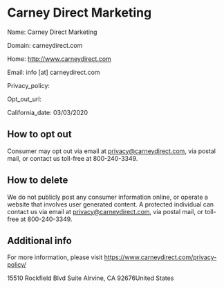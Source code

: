 
# Carney Direct Marketing

Name: Carney Direct Marketing

Domain: carneydirect.com

Home: http://www.carneydirect.com

Email: info [at] carneydirect.com

Privacy_policy: 

Opt_out_url: 

California_date: 03/03/2020



## How to opt out

Consumer may opt out via email at privacy@carneydirect.com, via postal mail, or contact us toll-free at 800-240-3349.

## How to delete

We do not publicly post any consumer information online, or operate a website that involves user generated content. A protected individual can contact us via email at privacy@carneydirect.com, via postal mail, or toll-free at 800-240-3349.

## Additional info

For more information, please visit https://www.carneydirect.com/privacy-policy/

15510 Rockfield Blvd Suite AIrvine, CA 92676United States

